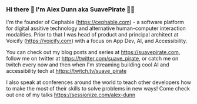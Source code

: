 ### Hi there 👋 I'm Alex Dunn aka SuavePirate 🏴‍☠️ 

I'm the founder of Cephable (https://cephable.com) - a software platform for digital assitive technology and alternative human-computer interaction modalities. Prior to that I was head of product and principal architect at Voicify (https://voicify.com) with a focus on App Dev, AI, and Accessibility. 

You can check out my blog posts and series at https://suavepirate.com, follow me on twitter at https://twitter.com/suave_pirate, or catch me on twitch every now and then when I'm streaming building cool AI and accessibility tech at https://twitch.tv/suave_pirate


I also speak at conferences around the world to teach other developers how to make the most of their skills to solve problems in new ways!
Come check out one of my talks https://sessionize.com/alex-dunn

<!--
**SuavePirate/SuavePirate** is a ✨ _special_ ✨ repository because its `README.md` (this file) appears on your GitHub profile.

Here are some ideas to get you started:

- 🔭 I’m currently working on ...
- 🌱 I’m currently learning ...
- 👯 I’m looking to collaborate on ...
- 🤔 I’m looking for help with ...
- 💬 Ask me about ...
- 📫 How to reach me: ...
- 😄 Pronouns: ...
- ⚡ Fun fact: ...
-->

